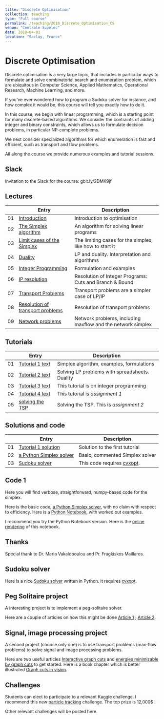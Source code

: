 ```yaml
---
title: "Discrete Optimisation"
collection: teaching
type: "Full course"
permalink: /teaching/2018_Discrete_Optimisation_CS
venue: "Centrale Supelec"
date: 2018-04-01
location: "Saclay, France"
---
```


Discrete Optimisation
===============

Discrete optimisation is a very large topic, that includes in particular
ways to formulate and solve combinatorial search and enumeration problem, which
are ubiquitous in Computer Science, Applied Mathematics, Operational
Research, Machine Learning, and more.

If you've ever wondered how to program a Sudoku solver for instance,
and how complex it would be, this course will tell you exactly how to
do it.

In this course, we begin with linear programming, which is a starting
point for many discrete-based algorithms. We consider the contraints
of adding integer and binary constraints, which allows us to formulate
decision problems, in particular NP-complete problems.

We next consider specialized algorithms for which enumeration is fast
and efficient, such as transport and flow problems.

All along the course we provide numerous examples and tutorial sessions.

Slack
-----
Invitation to the Slack for the course: gbit.ly/2DMK9jf

Lectures
--------

|  | Entry                                                  | Description                                                 |
|--| --------                                               |------------------------------------------------------------ |
|01| [Introduction](/files/01_intro_optim_en.pdf)           | Introduction to optimisation                                |
|02| [The Simplex algorithm](/files/02_simplexe_en.pdf)     | An algorithm for solving linear programs                    |
|03| [Limit cases of the Simplex](/files/03_limites_en.pdf) | The limiting cases for the simplex, like how to start it    |
|04| [Duality](/files/04_duality_en.pdf)                    | LP and duality. Interpretation and algorithms               |
|05| [Integer Programming](/files/05_ip_formulation_en.pdf) | Formulation and examples                                    |
|06| [IP resolution](/files/06_resolution_en.pdf)           | Resolution of Integer Programs: Cuts and Branch & Bound     |
|07| [Transport Problems](/files/07_transport_formulation_en.pdf) | Transport problems are a simpler case of LP/IP        |
|08| [Resolution of transport problems](/files/08_transport_solution_en.pdf) | Resolution of transport problems           |
|09| [Network problems](/files/09_network_problems_en.pdf)  | Network problems, including maxflow and the network simplex |


Tutorials
---------

|  | Entry                                                  | Description                                                 |
|--| --------                                               |------------------------------------------------------------ |
|01| [Tutorial 1 text](/files/TD1-algo_en.pdf)              | Simplex algorithm, examples, formulations                   |
|02| [Tutorial 2 text](/files/TD2_optim_en.pdf)             | Solving LP problems with spreadsheets. Duality              |
|03| [Tutorial 3 text](/files/TD3-algo_en.pdf)              | This tutorial is on integer programming                     |
|04| [Tutorial 4 text](/files/TD4_cs_en.pdf)                | This tutorial is *assignment 1*                             |
|05| [solving the TSP](/files/TD5-tsp.pdf)                  | Solving the TSP. This is *assignment 2*                     |


Solutions and code
---------

|  | Entry                                                  | Description                                                 |
|--| --------                                               |------------------------------------------------------------ |
|01| [Tutorial 1 solution](/files/TD1-solution.pdf)         | Solution to the first tutorial |
|02| [a Python Simplex solver](/files/simplexe.py)          | Basic, commented Simplex solver |
|03| [Sudoku solver](/files/Sudoku_student_ilp.ipynb)               | This code requires [cvxopt](http://cvxopt.org/install/index.html). |


Code 1
------

Here you will find verbose, straightforward, numpy-based code for the
simplex.

Here is the basic code, [a Python Simplex solver](/files/simplexe.py),
with no claim with respect to efficiency. Here is a 
[Python Notebook](/files/Simplexe.ipynb), with worked out examples.

I recommend you try the Python Notebook version. Here is the
[online rendering](https://nbviewer.jupyter.org/urls/hugues-talbot.github.io/files/Simplexe.ipynb)
of this notebook. 



Thanks
------

Special thank to Dr. Maria Vakalopoulou and Pr. Fragkiskos Maillaros.



Sudoku solver
-----------

Here is a nice [Sudoku solver](/files/Sudoku_ilp.ipynb) written in Python. It requires
[cvxopt](http://cvxopt.org/install/index.html).



Peg Solitaire project
-------------------

A interesting project is to implement a peg-solitaire solver.

Here are a couple of articles on how this might be done [Article 1](/files/Peg_Solitaire_1.pdf) ; [Article 2](/files/Peg_Solitaire_2.pdf).


Signal, image processing project 
--------------------

A second project (choose only one) is to use transport problems (max-flow problems) to solve signal and image processing
problems.

Here are two useful articles [Interactive graph cuts](/files/interactive_graphcuts.pdf) and [energies minimizable by graph cuts](/files/what_energies_graphcuts.pdf) to get started. Here is a book chapter which is better illustrated [Graph cuts in vision](/files/GC_vision_th_applications.pdf).


Challenges 
---------

Students can elect to participate to a relevant Kaggle challenge. I recommend this new
[particle tracking](https://www.kaggle.com/c/trackml-particle-identification)
challenge. The top prize is 12,000\$ !

Other relevant challenges will be posted here.




